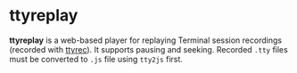 ttyreplay
=========

__ttyreplay__ is a web-based player for replaying Terminal session recordings (recorded with [ttyrec](http://0xcc.net/ttyrec/index.html.en)).
It supports pausing and seeking. Recorded `.tty` files must be converted to `.js` file using `tty2js` first.


